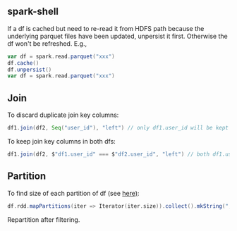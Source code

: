 ## spark-shell

If a df is cached but need to re-read it from HDFS path because the underlying parquet files have been updated, unpersist it first. Otherwise the df won't be refreshed. E.g.,

```scala
var df = spark.read.parquet("xxx")
df.cache()
df.unpersist()
var df = spark.read.parquet("xxx")
```

## Join

To discard duplicate join key columns:

```scala
df1.join(df2, Seq("user_id"), "left") // only df1.user_id will be kept
```

To keep join key columns in both dfs:

```scala
df1.join(df2, $"df1.user_id" === $"df2.user_id", "left") // both df1.user_id and df2.user_id will be kept, so can use df2.user_id later, e.g., in .select($"df2.user_id")
```

## Partition

To find size of each partition of df (see [here)](https://stackoverflow.com/questions/41068112/spark-find-each-partition-size-for-rdd):

```scala
df.rdd.mapPartitions(iter => Iterator(iter.size)).collect().mkString(", ")
```

Repartition after filtering.